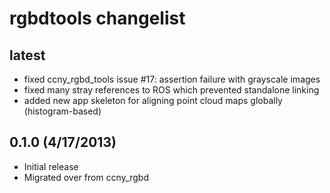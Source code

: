 rgbdtools changelist
========================

latest
------------------------
 * fixed ccny_rgbd_tools issue #17: assertion failure with grayscale images
 * fixed many stray references to ROS which prevented standalone linking
 * added new app skeleton for aligning point cloud maps globally (histogram-based)

0.1.0        (4/17/2013)
------------------------
 * Initial release
 * Migrated over from ccny_rgbd
